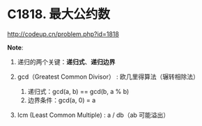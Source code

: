 # C1818. 最大公约数

http://codeup.cn/problem.php?id=1818

**Note**:

1. 递归的两个关键：**递归式**、**递归边界**

2. gcd（Greatest Common Divisor） : 欧几里得算法（辗转相除法）
    1. 递归式：gcd(a, b) == gcd(b, a % b)
    2. 边界条件：gcd(a, 0) = a

3. lcm (Least Common Multiple) : a / db（ab 可能溢出）